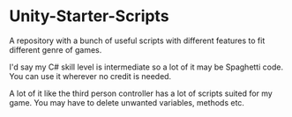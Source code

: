 # Unity-Starter-Scripts
A repository with a bunch of useful scripts with different features to fit different genre of games. 

I'd say my C# skill level is intermediate so a lot of it may be Spaghetti code.
You can use it wherever no credit is needed.

A lot of it like the third person controller has a lot of scripts suited for my game. You may have to delete unwanted variables, methods etc.
